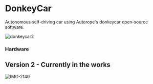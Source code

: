 # DonkeyCar
Autonomous self-driving car using Autorope's donkeycar open-source software.

![donkeycar2](https://user-images.githubusercontent.com/87390731/133941557-80d9f9e6-2b96-49e0-ab23-7434410fb5fd.PNG)

### Hardware


## Version 2 - Currently in the works
![IMG-2140](https://user-images.githubusercontent.com/87390731/133941502-43663ebd-376c-4e30-8b4d-c073a8fc3357.jpg)
